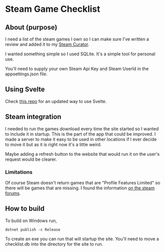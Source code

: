 # Steam Game Checklist

## About (purpose)

I need a list of the steam games I own so I can make sure I've written
a review and added it to my [Steam Curator](http://store.steampowered.com/curator/26701155-The-Pepp-Selection/).

I wanted something simple so I used SQLite. It's a simple tool for personal use.

You'll need to supply your own Steam Api Key and Steam UserId in the appsettings.json file.

## Using Svelte

Check [this repo](https://github.com/Kiho/aspcore-spa-cli/tree/master/samples/SvelteCliSample) for an updated
way to use Svelte.

## Steam integration

I needed to run the games download every time the site started so I wanted to include it
in startup. This is the part of the app that could be improved. I made a server to make it
easy to be used in other locations if I ever decide to move it but as it is right now
it's a little weird.

Maybe adding a refresh button to the website that would run it on the user's request would
be clearer.

### Limitations

Of course Steam doesn't return games that are "Profile Features Limited" so there will be games that
are missing. I found the information [on the steam forums](https://steamcommunity.com/discussions/forum/1/1643167006290763265/).

## How to build

To build on Windows run,

```
dotnet publish -c Release
```

To create an exe you can run that will startup the site. You'll need to move a checklist.db into
the directory for the site to run.